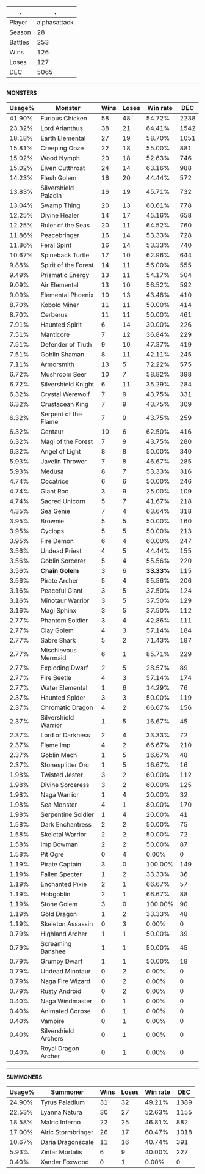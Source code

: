 .|.
|-|-
Player|alphasattack
Season|28
Battles|253
Wins|126
Loses|127
DEC|5065

---
**MONSTERS**

Usage%|Monster|Wins|Loses|Win rate|DEC|
-|-|-|-|-|-|
41.90%|Furious Chicken|58|48|54.72%|2238|
23.32%|Lord Arianthus|38|21|64.41%|1542|
18.18%|Earth Elemental|27|19|58.70%|1051|
15.81%|Creeping Ooze|22|18|55.00%|881|
15.02%|Wood Nymph|20|18|52.63%|746|
15.02%|Elven Cutthroat|24|14|63.16%|988|
14.23%|Flesh Golem|16|20|44.44%|572|
13.83%|Silvershield Paladin|16|19|45.71%|732|
13.04%|Swamp Thing|20|13|60.61%|778|
12.25%|Divine Healer|14|17|45.16%|658|
12.25%|Ruler of the Seas|20|11|64.52%|760|
11.86%|Peacebringer|16|14|53.33%|728|
11.86%|Feral Spirit|16|14|53.33%|740|
10.67%|Spineback Turtle|17|10|62.96%|644|
9.88%|Spirit of the Forest|14|11|56.00%|555|
9.49%|Prismatic Energy|13|11|54.17%|504|
9.09%|Air Elemental|13|10|56.52%|592|
9.09%|Elemental Phoenix|10|13|43.48%|410|
8.70%|Kobold Miner|11|11|50.00%|414|
8.70%|Cerberus|11|11|50.00%|461|
7.91%|Haunted Spirit|6|14|30.00%|226|
7.51%|Manticore|7|12|36.84%|229|
7.51%|Defender of Truth|9|10|47.37%|419|
7.51%|Goblin Shaman|8|11|42.11%|245|
7.11%|Armorsmith|13|5|72.22%|575|
6.72%|Mushroom Seer|10|7|58.82%|398|
6.72%|Silvershield Knight|6|11|35.29%|284|
6.32%|Crystal Werewolf|7|9|43.75%|331|
6.32%|Crustacean King|7|9|43.75%|309|
6.32%|Serpent of the Flame|7|9|43.75%|259|
6.32%|Centaur|10|6|62.50%|416|
6.32%|Magi of the Forest|7|9|43.75%|280|
6.32%|Angel of Light|8|8|50.00%|340|
5.93%|Javelin Thrower|7|8|46.67%|285|
5.93%|Medusa|8|7|53.33%|316|
4.74%|Cocatrice|6|6|50.00%|246|
4.74%|Giant Roc|3|9|25.00%|109|
4.74%|Sacred Unicorn|5|7|41.67%|218|
4.35%|Sea Genie|7|4|63.64%|318|
3.95%|Brownie|5|5|50.00%|160|
3.95%|Cyclops|5|5|50.00%|213|
3.95%|Fire Demon|6|4|60.00%|247|
3.56%|Undead Priest|4|5|44.44%|155|
3.56%|Goblin Sorcerer|5|4|55.56%|220|
3.56%|**Chain Golem**|3|6|**33.33%**|115|
3.56%|Pirate Archer|5|4|55.56%|206|
3.16%|Peaceful Giant|3|5|37.50%|124|
3.16%|Minotaur Warrior|3|5|37.50%|129|
3.16%|Magi Sphinx|3|5|37.50%|112|
2.77%|Phantom Soldier|3|4|42.86%|111|
2.77%|Clay Golem|4|3|57.14%|184|
2.77%|Sabre Shark|5|2|71.43%|187|
2.77%|Mischievous Mermaid|6|1|85.71%|229|
2.77%|Exploding Dwarf|2|5|28.57%|89|
2.77%|Fire Beetle|4|3|57.14%|174|
2.77%|Water Elemental|1|6|14.29%|76|
2.37%|Haunted Spider|3|3|50.00%|119|
2.37%|Chromatic Dragon|4|2|66.67%|156|
2.37%|Silvershield Warrior|1|5|16.67%|45|
2.37%|Lord of Darkness|2|4|33.33%|72|
2.37%|Flame Imp|4|2|66.67%|210|
2.37%|Goblin Mech|1|5|16.67%|48|
2.37%|Stonesplitter Orc|1|5|16.67%|16|
1.98%|Twisted Jester|3|2|60.00%|112|
1.98%|Divine Sorceress|3|2|60.00%|125|
1.98%|Naga Warrior|1|4|20.00%|32|
1.98%|Sea Monster|4|1|80.00%|170|
1.98%|Serpentine Soldier|1|4|20.00%|41|
1.58%|Dark Enchantress|2|2|50.00%|75|
1.58%|Skeletal Warrior|2|2|50.00%|72|
1.58%|Imp Bowman|2|2|50.00%|87|
1.58%|Pit Ogre|0|4|0.00%|0|
1.19%|Pirate Captain|3|0|100.00%|149|
1.19%|Fallen Specter|1|2|33.33%|36|
1.19%|Enchanted Pixie|2|1|66.67%|57|
1.19%|Hobgoblin|2|1|66.67%|88|
1.19%|Stone Golem|3|0|100.00%|90|
1.19%|Gold Dragon|1|2|33.33%|48|
1.19%|Skeleton Assassin|0|3|0.00%|0|
0.79%|Highland Archer|1|1|50.00%|39|
0.79%|Screaming Banshee|1|1|50.00%|45|
0.79%|Grumpy Dwarf|1|1|50.00%|18|
0.79%|Undead Minotaur|0|2|0.00%|0|
0.79%|Naga Fire Wizard|0|2|0.00%|0|
0.79%|Rusty Android|0|2|0.00%|0|
0.40%|Naga Windmaster|0|1|0.00%|0|
0.40%|Animated Corpse|0|1|0.00%|0|
0.40%|Vampire|0|1|0.00%|0|
0.40%|Silvershield Archers|0|1|0.00%|0|
0.40%|Royal Dragon Archer|0|1|0.00%|0|

---
**SUMMONERS**

Usage%|Summoner|Wins|Loses|Win rate|DEC|
-|-|-|-|-|-|
24.90%|Tyrus Paladium|31|32|49.21%|1389|
22.53%|Lyanna Natura|30|27|52.63%|1155|
18.58%|Malric Inferno|22|25|46.81%|882|
17.00%|Alric Stormbringer|26|17|60.47%|1018|
10.67%|Daria Dragonscale|11|16|40.74%|391|
5.93%|Zintar Mortalis|6|9|40.00%|227|
0.40%|Xander Foxwood|0|1|0.00%|0|
